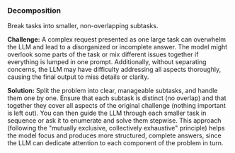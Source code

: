 ### Decomposition  
Break tasks into smaller, non-overlapping subtasks.

**Challenge:** A complex request presented as one large task can overwhelm the LLM and lead to a disorganized or incomplete answer. The model might overlook some parts of the task or mix different issues together if everything is lumped in one prompt. Additionally, without separating concerns, the LLM may have difficulty addressing all aspects thoroughly, causing the final output to miss details or clarity.

**Solution:** Split the problem into clear, manageable subtasks, and handle them one by one. Ensure that each subtask is distinct (no overlap) and that together they cover all aspects of the original challenge (nothing important is left out). You can then guide the LLM through each smaller task in sequence or ask it to enumerate and solve them stepwise. This approach (following the "mutually exclusive, collectively exhaustive" principle) helps the model focus and produces more structured, complete answers, since the LLM can dedicate attention to each component of the problem in turn.